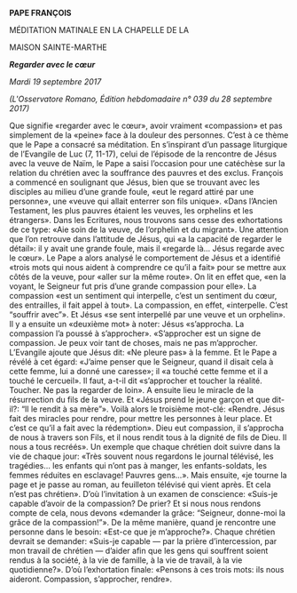 **PAPE FRANÇOIS**

MÉDITATION MATINALE EN LA CHAPELLE DE LA

MAISON SAINTE-MARTHE

***Regarder avec le cœur***

*Mardi 19 septembre 2017*

*(L'Osservatore Romano, Édition hebdomadaire n° 039 du 28 septembre 2017)*

Que signifie «regarder avec le cœur», avoir vraiment «compassion» et pas simplement de la «peine» face à la douleur des personnes. C’est à ce thème que le Pape a consacré sa méditation. En s’inspirant d’un passage liturgique de l’Evangile de Luc (7, 11-17), celui de l’épisode de la rencontre de Jésus avec la veuve de Naïm, le Pape a saisi l’occasion pour une catéchèse sur la relation du chrétien avec la souffrance des pauvres et des exclus. François a commencé en soulignant que Jésus, bien que se trouvant avec les disciples au milieu d’une grande foule, «eut le regard attiré par une personne», une «veuve qui allait enterrer son fils unique». «Dans l’Ancien Testament, les plus pauvres étaient les veuves, les orphelins et les étrangers». Dans les Ecritures, nous trouvons sans cesse des exhortations de ce type: «Aie soin de la veuve, de l’orphelin et du migrant». Une attention que l’on retrouve dans l’attitude de Jésus, qui «a la capacité de regarder le détail»: il y avait une grande foule, mais il «regarde là... Jésus regarde avec le cœur». Le Pape a alors analysé le comportement de Jésus et a identifié «trois mots qui nous aident à comprendre ce qu’il a fait» pour se mettre aux côtés de la veuve, pour «aller sur la même route». On lit en effet que, «en la voyant, le Seigneur fut pris d’une grande compassion pour elle». La compassion «est un sentiment qui interpelle, c’est un sentiment du cœur, des entrailles, il fait appel à tout». La compassion, en effet, «interpelle. C’est “souffrir avec”». Et Jésus «se sent interpellé par une veuve et un orphelin». Il y a ensuite un «deuxième mot» à noter: Jésus «s’approcha. La compassion l’a poussé à s’approcher». «S’approcher est un signe de compassion. Je peux voir tant de choses, mais ne pas m’approcher. L’Evangile ajoute que Jésus dit: «Ne pleure pas» à la femme. Et le Pape a révélé à cet égard: «J’aime penser que le Seigneur, quand il disait cela à cette femme, lui a donné une caresse»; il «a touché cette femme et il a touché le cercueil». Il faut, a-t-il dit «s’approcher et toucher la réalité. Toucher. Ne pas la regarder de loin». A ensuite lieu le miracle de la résurrection du fils de la veuve. Et «Jésus prend le jeune garçon et que dit-il?: “Il le rendit à sa mère”». Voilà alors le troisième mot-clé: «Rendre. Jésus fait des miracles pour rendre, pour mettre les personnes à leur place. Et c’est ce qu’il a fait avec la rédemption». Dieu eut compassion, il s’approcha de nous à travers son Fils, et il nous rendit tous à la dignité de fils de Dieu. Il nous a tous recréés». Un exemple que chaque chrétien doit suivre dans la vie de chaque jour: «Très souvent nous regardons le journal télévisé, les tragédies... les enfants qui n’ont pas à manger, les enfants-soldats, les femmes réduites en esclavage! Pauvres gens...». Mais ensuite, «je tourne la page et je passe au roman, au feuilleton télévisé qui vient après. Et cela n’est pas chrétien». D’où l’invitation à un examen de conscience: «Suis-je capable d’avoir de la compassion? De prier? Et si nous nous rendons compte de cela, nous devons «demander la grâce: “Seigneur, donne-moi la grâce de la compassion!”». De la même manière, quand je rencontre une personne dans le besoin: «Est-ce que je m’approche?». Chaque chrétien devrait se demander: «Suis-je capable — par la prière d’intercession, par mon travail de chrétien — d’aider afin que les gens qui souffrent soient rendus à la société, à la vie de famille, à la vie de travail, à la vie quotidienne?». D’où l’exhortation finale: «Pensons à ces trois mots: ils nous aideront. Compassion, s’approcher, rendre».